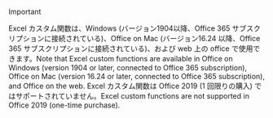 > [!IMPORTANT]
> <span data-ttu-id="c73b0-101">Excel カスタム関数は、Windows (バージョン1904以降、Office 365 サブスクリプションに接続されている)、Office on Mac (バージョン16.24 以降、Office 365 サブスクリプションに接続されている)、および web 上の office で使用できます。</span><span class="sxs-lookup"><span data-stu-id="c73b0-101">Note that Excel custom functions are available in Office on Windows (version 1904 or later, connected to Office 365 subscription), Office on Mac (version 16.24 or later, connected to Office 365 subscription), and Office on the web.</span></span> <span data-ttu-id="c73b0-102">Excel カスタム関数は Office 2019 (1 回限りの購入) ではサポートされていません。</span><span class="sxs-lookup"><span data-stu-id="c73b0-102">Excel custom functions are not supported in Office 2019 (one-time purchase).</span></span>
